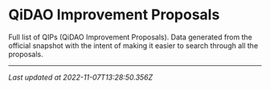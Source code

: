 # QiDAO Improvement Proposals

  Full list of QIPs (QiDAO Improvement Proposals). Data generated from the official snapshot with the intent of making it easier to search through all the proposals.
  
  ---
  *Last updated at 2022-11-07T13:28:50.356Z*